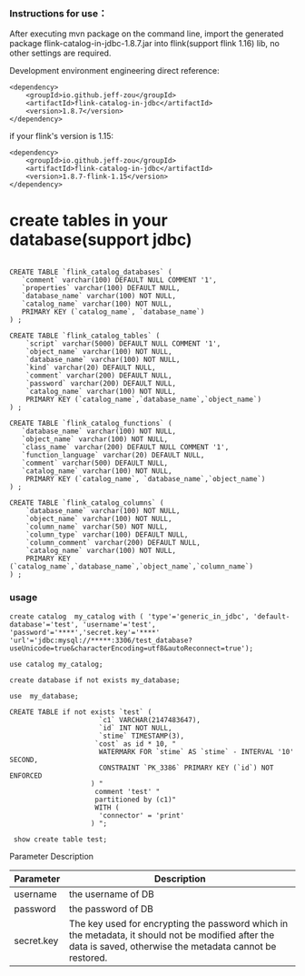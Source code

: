 ### Instructions for use：

After executing mvn package on the command line, import the generated package
flink-catalog-in-jdbc-1.8.7.jar into flink(support flink 1.16) lib, no other settings are required.

Development environment engineering direct reference:

```
<dependency>
    <groupId>io.github.jeff-zou</groupId>
    <artifactId>flink-catalog-in-jdbc</artifactId>
    <version>1.8.7</version>
</dependency>
```

if your flink's version is 1.15:
```
<dependency>
    <groupId>io.github.jeff-zou</groupId>
    <artifactId>flink-catalog-in-jdbc</artifactId>
    <version>1.8.7-flink-1.15</version>
</dependency>
```

# create tables in your database(support jdbc)

```

CREATE TABLE `flink_catalog_databases` (
   `comment` varchar(100) DEFAULT NULL COMMENT '1',
   `properties` varchar(100) DEFAULT NULL,
   `database_name` varchar(100) NOT NULL,
   `catalog_name` varchar(100) NOT NULL,
   PRIMARY KEY (`catalog_name`, `database_name`)
) ;

CREATE TABLE `flink_catalog_tables` (
    `script` varchar(5000) DEFAULT NULL COMMENT '1',
    `object_name` varchar(100) NOT NULL,
    `database_name` varchar(100) NOT NULL,
    `kind` varchar(20) DEFAULT NULL,
    `comment` varchar(200) DEFAULT NULL,
    `password` varchar(200) DEFAULT NULL,
    `catalog_name` varchar(100) NOT NULL,
    PRIMARY KEY (`catalog_name`,`database_name`,`object_name`)
) ;

CREATE TABLE `flink_catalog_functions` (
   `database_name` varchar(100) NOT NULL,
   `object_name` varchar(100) NOT NULL,
   `class_name` varchar(200) DEFAULT NULL COMMENT '1',
   `function_language` varchar(20) DEFAULT NULL,
   `comment` varchar(500) DEFAULT NULL,
   `catalog_name` varchar(100) NOT NULL,
    PRIMARY KEY (`catalog_name`, `database_name`,`object_name`)
) ;

CREATE TABLE `flink_catalog_columns` (
    `database_name` varchar(100) NOT NULL,
    `object_name` varchar(100) NOT NULL,
    `column_name` varchar(50) NOT NULL,
    `column_type` varchar(100) DEFAULT NULL,
    `column_comment` varchar(200) DEFAULT NULL,
    `catalog_name` varchar(100) NOT NULL,
    PRIMARY KEY (`catalog_name`,`database_name`,`object_name`,`column_name`)
) ;
```

### usage
```
create catalog  my_catalog with ( 'type'='generic_in_jdbc', 'default-database'='test', 'username'='test', 'password'='****','secret.key'='****'
'url'='jdbc:mysql://*****:3306/test_database?useUnicode=true&characterEncoding=utf8&autoReconnect=true');

use catalog my_catalog;
 
create database if not exists my_database;

use  my_database;

CREATE TABLE if not exists `test` (
                      `c1` VARCHAR(2147483647),
                      `id` INT NOT NULL,
                      `stime` TIMESTAMP(3),
                     `cost` as id * 10, "
                      WATERMARK FOR `stime` AS `stime` - INTERVAL '10' SECOND,
                      CONSTRAINT `PK_3386` PRIMARY KEY (`id`) NOT ENFORCED
                    ) "
                     comment 'test' "
                     partitioned by (c1)"
                     WITH (
                      'connector' = 'print'
                    ) ";
                    
 show create table test;                   
```
Parameter Description</br>

| Parameter  | Description                                                                                                                                                   |
|------------|---------------------------------------------------------------------------------------------------------------------------------------------------------------|
| username   | the username of DB                                                                                                                                            |
| password   | the password of DB                                                                                                                                            |
| secret.key | The key used for encrypting the password which in the metadata, it should not be modified after the data is saved, otherwise the metadata cannot be restored. |
